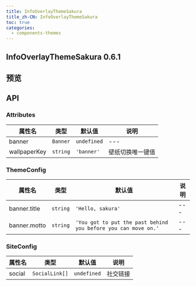 ```yaml
---
title: InfoOverlayThemeSakura
title_zh-CN: InfoOverlayThemeSakura
toc: true
categories:
  - components-themes
---
```


## InfoOverlayThemeSakura <SupTag>0.6.1</SupTag>

## 预览

<InfoOverlayThemeSakuraPG />

## API

### Attributes

| 属性名 | 类型 | 默认值 | 说明 |
| --- | --- | --- | --- |
| banner | `Banner` | `undefined` | --- |
| wallpaperKey | `string` | `'banner'` | 壁纸切换唯一键值 |

### ThemeConfig

| 属性名 | 类型 | 默认值 | 说明 |
| --- | --- | --- | --- |
| banner.title | `string` | `'Hello, sakura'` | --- |
| banner.motto | `string` | `'You got to put the past behind you before you can move on.'` | --- |

### SiteConfig

| 属性名 | 类型 | 默认值 | 说明 |
| --- | --- | --- | --- |
| social | `SocialLink[]` | `undefined` | 社交链接 |
